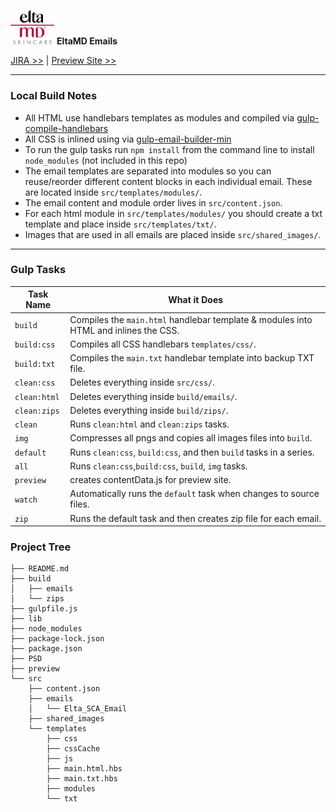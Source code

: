<img src="preview/assets/images/header_logo_2x.png" alt="" width="70"/> **EltaMD Emails**

[JIRA >>](https://hogarthdigital.atlassian.net/browse/CTUS-230) | 
[Preview Site >>](https://www.campaign.hogarthww.digital/ctus-colgate/colgate-h207077/preview/categories/eng/index.html)

---
### Local Build Notes

- All HTML use handlebars templates as modules and compiled via [gulp-compile-handlebars](https://www.npmjs.com/package/gulp-compile-handlebars)
- All CSS is inlined using via [gulp-email-builder-min](https://www.npmjs.com/package/gulp-email-builder-min)
- To run the gulp tasks run `npm install` from the command line to install `node_modules` (not included in this repo)
- The email templates are separated into modules so you can reuse/reorder different content blocks in each individual email. These are located inside `src/templates/modules/`.
- The email content and module order lives in `src/content.json`.
- For each html module in `src/templates/modules/` you should create a txt template and place inside `src/templates/txt/`.
- Images that are used in all emails are placed inside `src/shared_images/`.

---
### Gulp Tasks

Task Name    | What it Does
-------------|-----------
`build`       | Compiles the `main.html` handlebar template & modules into HTML and inlines the CSS.
`build:css`   | Compiles all CSS handlebars `templates/css/`.
`build:txt`   | Compiles the `main.txt` handlebar template into backup TXT file.
`clean:css`   | Deletes everything inside `src/css/`.
`clean:html`  | Deletes everything inside `build/emails/`.
`clean:zips`  | Deletes everything inside `build/zips/`.
`clean`       | Runs  `clean:html` and `clean:zips` tasks.
`img`         | Compresses all pngs and copies all images files into `build`.
`default`     | Runs `clean:css`, `build:css`, and then `build` tasks in a series.
`all`         | Runs `clean:css`,`build:css`, `build`, `img` tasks.
`preview`     | creates contentData.js for preview site.
`watch`       | Automatically runs the `default` task when changes to source files.
`zip`         | Runs the default task and then creates zip file for each email.

### Project Tree
```
├── README.md
├── build
│   ├── emails
│   └── zips
├── gulpfile.js
├── lib
├── node_modules
├── package-lock.json
├── package.json
├── PSD
├── preview
└── src
    ├── content.json
    ├── emails
    │   └── Elta_SCA_Email
    ├── shared_images
    └── templates
        ├── css
        ├── cssCache
        ├── js
        ├── main.html.hbs
        ├── main.txt.hbs
        ├── modules
        └── txt
```